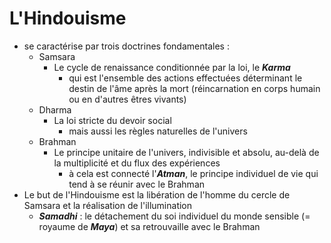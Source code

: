 # L'Hindouisme

- se caractérise par trois doctrines fondamentales :
  - Samsara
    - Le cycle de renaissance conditionnée par la loi, le ***Karma***
        - qui est l'ensemble des actions effectuées déterminant le destin de l'âme après la mort (réincarnation en corps humain ou en d'autres êtres vivants)
  - Dharma
    - La loi stricte du devoir social
        - mais aussi les règles naturelles de l'univers
  - Brahman
    - Le principe unitaire de l'univers, indivisible et absolu, au-delà de la multiplicité et du flux des expériences
      - à cela est connecté l'***Atman***, le principe individuel de vie qui tend à se réunir avec le Brahman
- Le but de l'Hindouisme est la libération de l'homme du cercle de Samsara et la réalisation de l'illumination
  - ***Samadhi*** : le détachement du soi individuel du monde sensible (= royaume de ***Maya***) et sa retrouvaille avec le Brahman